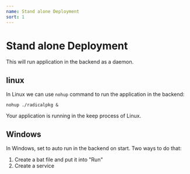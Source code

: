 ```yaml
---
name: Stand alone Deployment
sort: 1
---
```


# Stand alone Deployment

This will run application in the backend as a daemon.

## linux

In Linux we can use `nohup` command to run the application in the backend:

	nohup ./radicalpkg &
	
Your application is running in the keep process of Linux.

## Windows

In Windows, set to auto run in the backend on start. Two ways to do that:

1. Create a bat file and put it into "Run"
2. Create a service
